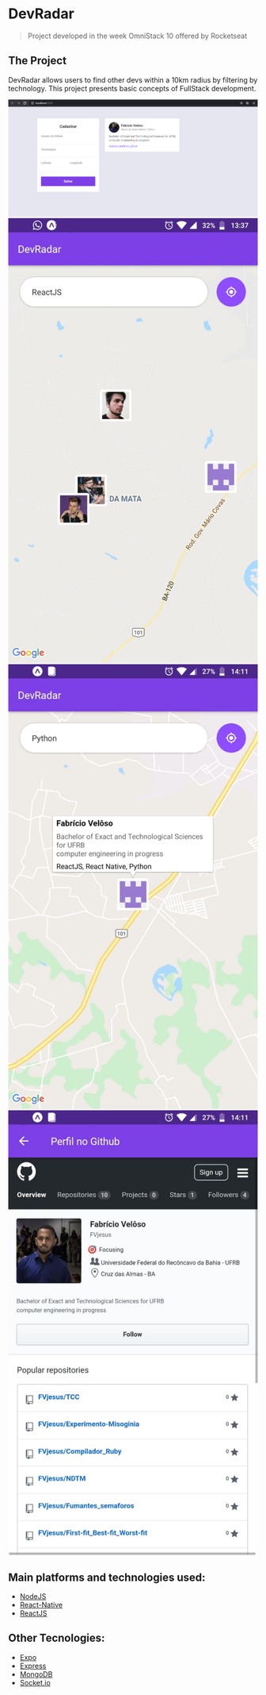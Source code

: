 # DevRadar

> Project developed in the week OmniStack 10 offered by Rocketseat

## The Project
DevRadar allows users to find other devs within a 10km radius by filtering by technology. This project presents basic concepts of FullStack development.

![](/img/1.png)
![](/img/2.png)
![](/img/3.png)
![](/img/4.png)

## Main platforms and technologies used:

* [NodeJS](https://nodejs.org/en/)
* [React-Native](http://www.reactnative.com/)
* [ReactJS](https://reactjs.org/)

## Other Tecnologies:

* [Expo](https://expo.io/)
* [Express](https://expressjs.com/)
* [MongoDB](https://www.mongodb.com/)
* [Socket.io](https://socket.io/)
